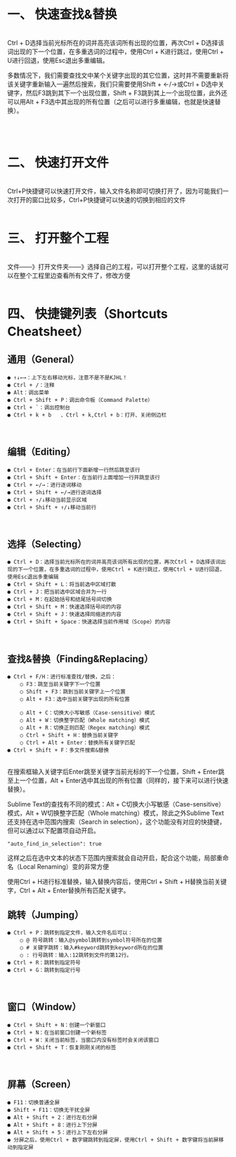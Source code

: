 # 一、 快速查找&替换
<br/>
Ctrl + D选择当前光标所在的词并高亮该词所有出现的位置，再次Ctrl + D选择该词出现的下一个位置，在多重选词的过程中，使用Ctrl + K进行跳过，使用Ctrl + U进行回退，使用Esc退出多重编辑。

多数情况下，我们需要查找文中某个关键字出现的其它位置，这时并不需要重新将该关键字重新输入一遍然后搜索，我们只需要使用Shift + ←/→或Ctrl + D选中关键字，然后F3跳到其下一个出现位置，Shift + F3跳到其上一个出现位置，此外还可以用Alt + F3选中其出现的所有位置（之后可以进行多重编辑，也就是快速替换）。


<br/>
<br/>

# 二、 快速打开文件
<br/>
Ctrl+P快捷键可以快速打开文件，输入文件名称即可切换打开了，因为可能我们一次打开的窗口比较多，Ctrl+P快捷键可以快速的切换到相应的文件

<br/>
<br/>


# 三、 打开整个工程
<br/>
文件——》打开文件夹——》选择自己的工程，可以打开整个工程，这里的话就可以在整个工程里边查看所有文件了，修改方便

<br/>
<br/>


# 四、 快捷键列表（Shortcuts Cheatsheet）

## 通用（General）
    ● ↑↓←→：上下左右移动光标，注意不是不是KJHL！
    ● Ctrl + /：注释
    ● Alt：调出菜单
    ● Ctrl + Shift + P：调出命令板（Command Palette）
    ● Ctrl + `：调出控制台
    ● Ctrl + k + b   、Ctrl + k,Ctrl + b：打开、关闭侧边栏

<br/>

## 编辑（Editing）
    ● Ctrl + Enter：在当前行下面新增一行然后跳至该行
    ● Ctrl + Shift + Enter：在当前行上面增加一行并跳至该行
    ● Ctrl + ←/→：进行逐词移动
    ● Ctrl + Shift + ←/→进行逐词选择
    ● Ctrl + ↑/↓移动当前显示区域
    ● Ctrl + Shift + ↑/↓移动当前行

<br/>

## 选择（Selecting）
    ● Ctrl + D：选择当前光标所在的词并高亮该词所有出现的位置，再次Ctrl + D选择该词出现的下一个位置，在多重选词的过程中，使用Ctrl + K进行跳过，使用Ctrl + U进行回退，使用Esc退出多重编辑
    ● Ctrl + Shift + L：将当前选中区域打散
    ● Ctrl + J：把当前选中区域合并为一行
    ● Ctrl + M：在起始括号和结尾括号间切换
    ● Ctrl + Shift + M：快速选择括号间的内容
    ● Ctrl + Shift + J：快速选择同缩进的内容
    ● Ctrl + Shift + Space：快速选择当前作用域（Scope）的内容

<br/>

## 查找&替换（Finding&Replacing）
    ● Ctrl + F/H：进行标准查找/替换，之后：
        ○ F3：跳至当前关键字下一个位置
        ○ Shift + F3：跳到当前关键字上一个位置
        ○ Alt + F3：选中当前关键字出现的所有位置

        ○ Alt + C：切换大小写敏感（Case-sensitive）模式
        ○ Alt + W：切换整字匹配（Whole matching）模式
        ○ Alt + R：切换正则匹配（Regex matching）模式
        ○ Ctrl + Shift + H：替换当前关键字
        ○ Ctrl + Alt + Enter：替换所有关键字匹配
    ● Ctrl + Shift + F：多文件搜索&替换

<br/>
在搜索框输入关键字后Enter跳至关键字当前光标的下一个位置，Shift + Enter跳至上一个位置，Alt + Enter选中其出现的所有位置（同样的，接下来可以进行快速替换）。

Sublime Text的查找有不同的模式：Alt + C切换大小写敏感（Case-sensitive）模式，Alt + W切换整字匹配（Whole matching）模式，除此之外Sublime Text还支持在选中范围内搜索（Search in selection），这个功能没有对应的快捷键，但可以通过以下配置项自动开启。
    
    "auto_find_in_selection": true 

这样之后在选中文本的状态下范围内搜索就会自动开启，配合这个功能，局部重命名（Local Renaming）变的非常方便

使用Ctrl + H进行标准替换，输入替换内容后，使用Ctrl + Shift + H替换当前关键字，Ctrl + Alt + Enter替换所有匹配关键字。
<br/>

## 跳转（Jumping）
    ● Ctrl + P：跳转到指定文件，输入文件名后可以：
        ○ @ 符号跳转：输入@symbol跳转到symbol符号所在的位置
        ○ # 关键字跳转：输入#keyword跳转到keyword所在的位置
        ○ : 行号跳转：输入:12跳转到文件的第12行。
    ● Ctrl + R：跳转到指定符号
    ● Ctrl + G：跳转到指定行号
<br/>

## 窗口（Window）
    ● Ctrl + Shift + N：创建一个新窗口
    ● Ctrl + N：在当前窗口创建一个新标签
    ● Ctrl + W：关闭当前标签，当窗口内没有标签时会关闭该窗口
    ● Ctrl + Shift + T：恢复刚刚关闭的标签
<br/>

## 屏幕（Screen）
    ● F11：切换普通全屏
    ● Shift + F11：切换无干扰全屏
    ● Alt + Shift + 2：进行左右分屏
    ● Alt + Shift + 8：进行上下分屏
    ● Alt + Shift + 5：进行上下左右分屏
    ● 分屏之后，使用Ctrl + 数字键跳转到指定屏，使用Ctrl + Shift + 数字键将当前屏移动到指定屏
<br/>
